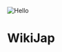 ![Hello](https://media.discordapp.net/attachments/939499609653391360/961904504104710144/Wikijap_logo_2.png)

# WikiJap